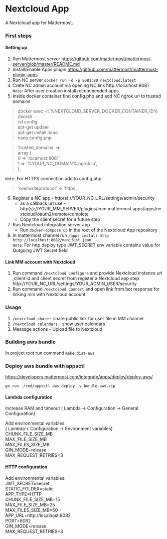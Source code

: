 # Nextcloud App

A Nextcloud app for Mattermost.

### First steps

#### Setting up
1. Run Mattermost server https://github.com/mattermost/mattermost-server/blob/master/README.md
2. Install/Enable Apps plugin  https://github.com/mattermost/mattermost-plugin-apps
3. Run NC server `docker run -d -p 8081:80 nextcloud:latest`
4. Crete NC admin account via opening NC link http://localhost:8081
   <br /> `Note`: After user creation install recommended apps 
5. Inside docker container find config.php and add NC ngrok url to trusted domains
> docker exec -it %NEXTCLOUD_SERVER_DOCKER_CONTAINER_ID% /bin/sh  <br />
   cd config <br />
   apt-get update <br />
   apt-get install nano <br />
   nano config.php <br />
 

> 'trusted_domains' => <br />
array ( <br />
0 => 'localhost:8081', <br />
1 => '%YOUR_NC_DOMAIN%.ngrok.io',<br />
),

`Note`: For HTTPS connection add to config.php
> 'overwriteprotocol' => 'https', <br />
6. Register a NC app - http(s)://YOUR_NC_URL/settings/admin/security
    * as a callback url use - http(s)://YOUR_MM_SERVER/plugins/com.mattermost.apps/apps/nextcloud/oauth2/remote/complete
    * Copy the client secret for a future step
7. Run Nextcloud integration server app
    * Run `docker-compose up` in the root of the Nextcloud App repository
8. In mattermost channel run `/apps install http http://localhost:8082/manifest.json`
   <br /> `Note`: For http deploy type JWT_SECRET env variable contains value for Outgoing JWT Secret field 

#### Link MM account with Nextcloud

1. Run command `/nextcloud configure` and provide Nextcloud instance url ,client id and client secret from register a Nextcloud app step http://YOUR_NC_URL/settings/YOUR_ADMIN_USER/security
2. Run command `/nextcloud connect` and open link from bot response for linking mm with Nextcloud account

### Usage

1. `/nextcloud share` - share public link for user file in MM channel
2. `/nextcloud calendars` -  show user calendars
3. Message actions - Upload file to Nextcloud


### Building aws bundle

In project root run command  `make dist-aws`

### Deploy aws bundle with appsctl
https://developers.mattermost.com/integrate/apps/deploy/deploy-aws/

`go run ./cmd/appsctl aws deploy -v bundle-aws.zip`

#### Lambda configuration

Increase RAM and timeout ( Lambda -> Configuration -> General Configuration)

Add environmental variables:   <br /> 
( Lambda-> Configuration -> Environment variables) <br />
CHUNK_FILE_SIZE_MB <br />
MAX_FILE_SIZE_MB <br />
MAX_FILES_SIZE_MB <br />
GIN_MODE=release <br />
MAX_REQUEST_RETRIES=3 <br />

#### HTTP configuration
Add environmental variables:   <br />
JWT_SECRET=secret <br />
STATIC_FOLDER=static <br />
APP_TYPE=HTTP <br />
CHUNK_FILE_SIZE_MB=15 <br />
MAX_FILE_SIZE_MB=25 <br />
MAX_FILES_SIZE_MB=50 <br />
APP_URL=http://localhost:8082 <br />
PORT=8082 <br />
GIN_MODE=release <br />
MAX_REQUEST_RETRIES=3 <br />
